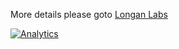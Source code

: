 
More details please goto [Longan Labs](https://longan-labs.cc/irduino/)

[![Analytics](https://ga-beacon.appspot.com/UA-101965714-1/IRduino)](https://github.com/igrigorik/ga-beacon)
